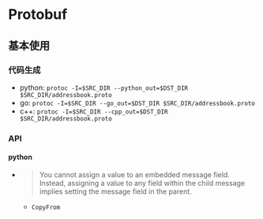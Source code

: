 # Protobuf
## 基本使用
### 代码生成
* python: `protoc -I=$SRC_DIR --python_out=$DST_DIR $SRC_DIR/addressbook.proto`
* go: `protoc -I=$SRC_DIR --go_out=$DST_DIR $SRC_DIR/addressbook.proto`
* c++: `protoc -I=$SRC_DIR --cpp_out=$DST_DIR $SRC_DIR/addressbook.proto`
### API
#### python
* > You cannot assign a value to an embedded message field. Instead, assigning a value to any field within the child message implies setting the message field in the parent.
    * `CopyFrom`
